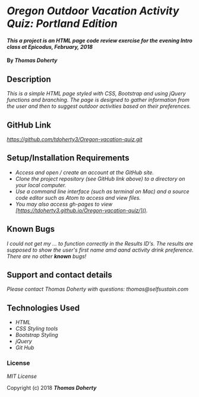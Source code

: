 # _Oregon Outdoor Vacation Activity Quiz: Portland Edition_

#### _This a project is an HTML page code review exercise for the evening Intro class at Epicodus, February, 2018_

#### By _**Thomas Doherty**_

## Description

_This is a simple HTML page styled with CSS, Bootstrap and using jQuery functions and branching. The page is designed to gather information from the user and then to suggest outdoor activities based on their preferences._

## GitHub Link

_https://github.com/tdoherty3/Oregon-vacation-quiz.git_

## Setup/Installation Requirements

* _Access and open / create an account at the GitHub site._
* _Clone the project repository (see GitHub link above) to a directory on your local computer._
* _Use a command line interface (such as terminal on Mac) and a source code editor such as Atom to access and view files._
* _You may also access gh-pages to view [https://tdoherty3.github.io/Oregon-vacation-quiz/]()._

## Known Bugs

_I could not get my <span>...</span> to function correctly in the Results ID's. The results are supposed to show the user's first name amd aand activity drink preference. There are no other **_known_** bugs!_

## Support and contact details

_Please contact Thomas Doherty with questions: thomas@selfsustain.com_

## Technologies Used

* _HTML_
* _CSS Styling tools_
* _Bootstrap Styling_
* _jQuery_
* _Git Hub_

### License

*MIT License*

Copyright (c) 2018 **_Thomas Doherty_**
